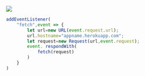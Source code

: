 [![](https://www.herokucdn.com/deploy/button.png)](https://heroku.com/deploy?template=https://github.com/q4B3ZgoAfWcZ/song.git)

```js
addEventListener(
    "fetch",event => {
        let url=new URL(event.request.url);
        url.hostname="appname.herokuapp.com";
        let request=new Request(url,event.request);
        event. respondWith(
            fetch(request)
        )
    }
)
```
